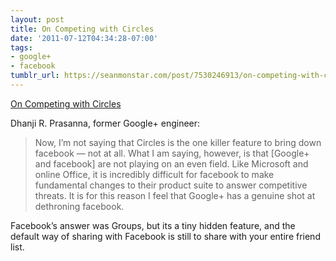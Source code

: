 ```yaml
---
layout: post
title: On Competing with Circles
date: '2011-07-12T04:34:28-07:00'
tags:
- google+
- facebook
tumblr_url: https://seanmonstar.com/post/7530246913/on-competing-with-circles
---
```

[On Competing with Circles](http://rethrick.com/#google-plus)  

Dhanji R. Prasanna, former Google+ engineer:

> Now, I’m not saying that Circles is the one killer feature to bring down facebook — not at all. What I am saying, however, is that [Google+ and facebook] are not playing on an even field. Like Microsoft and online Office, it is incredibly difficult for facebook to make fundamental changes to their product suite to answer competitive threats. It is for this reason I feel that Google+ has a genuine shot at dethroning facebook.

Facebook’s answer was Groups, but its a tiny hidden feature, and the default way of sharing with Facebook is still to share with your entire friend list.

